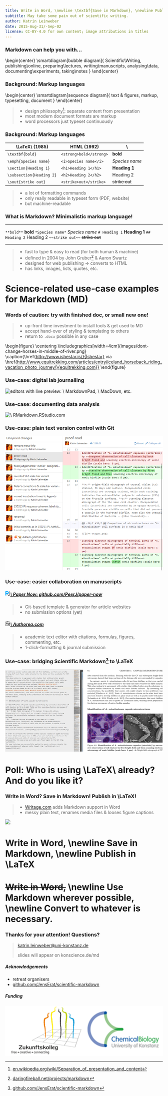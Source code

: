 ```yaml
---
title: Write in Word, \newline \textbf{Save in Markdown}, \newline Publish in \LaTeX
subtitle: May take some pain out of scientific writing.
author: Katrin Leinweber
date: 2015-Aug-31/-Sep-02
license: CC-BY-4.0 for own content; image attributions in titles
---
```



### Markdown can help you with...

\begin{center}
    \smartdiagram[bubble diagram]{
        Scientific\\Writing,
            publishing\\online,
            preparing\\lectures,
            writing\\manuscripts,
            analysing\\data,
            documenting\\experiments,
            taking\\notes
        }
\end{center}


### Background: Markup languages

\begin{center}
    \smartdiagram[sequence diagram]{
        text \& figures,
        markup,
        typesetting,
        document
        }
\end{center}

> - design philosophy[^dp]: separate content from presentation
> - most modern document formats are markup
> - word processors just typeset continuously

[^dp]: [en.wikipedia.org/wiki/Separation_of_presentation_and_content](https://en.wikipedia.org/wiki/Separation_of_presentation_and_content)

### Background: Markup languages

\LaTeX\ (1985)               | HTML (1992)            | \ 
-----------------------------|------------------------|---
`\textbf{bold}`              | `<strong>bold</strong>`| **bold**
`\emph{Species name}`        | `<i>Species name</i>`  | *Species name*
`\section{Heading 1}`        | `<h1>Heading 1</h1>`   | **Heading 1**
`\subsection{Heading 2}`     | `<h2>Heading 2</h2>`   | Heading 2
`\sout{strike out}`          | `<strike>out</strike>` | ~~strike out~~

> - a lot of formatting commands
> - only really readable in typeset form (PDF, website)
> - but machine-readable


### What is Markdown? Minimalistic markup language!

---               ---
`**bold**`        **bold**
`*Species name*`  *Species name*
`# Heading 1`     **Heading 1** 
`## Heading 2`    Heading 2
`~~strike out~~`  ~~strike out~~
---               ---

> - fast to type & easy to read (for both human & machine)
> - defined in 2004 by John Gruber[^df] & Aaron Swartz
> - designed for web publishing => converts to HTML
> - has links, images, lists, quotes, etc.

[^df]: [daringfireball.net/projects/markdown](https://daringfireball.net/projects/markdown)



# Science-related use-case examples for Markdown (MD)


### Words of caution: try with finished doc, or small new one!

> - up-front time investment to install tools & get used to MD
> - accept hand-over of styling & templating to others
> - return to `.docx` possible in any case

\begin{figure}
  \centering
  \includegraphics[width=4cm]{images/dont-change-horses-in-middle-of-river.png}
  \caption{\href{http://www.ishestar.is/}{Íshestar} via \href{http://www.equitrekking.com/articles/entry/iceland_horseback_riding_vacation_photo_journey/}{equitrekking.com}}
\end{figure}


### Use-case: digital lab journalling

![editors with live preview:
[![](images/markdownpad.png)\ MarkdownPad](https://markdownpad.com/),
[![](images/macdown.png)\ MacDown](http://macdown.uranusjr.com/), etc.
](images/lab-journal.png)


### Use-case: documenting data analysis

![
[![](images/rstudio.png)\ RMarkdown.RStudio.com
](https://rmarkdown.rstudio.com/)
](images/rmarkdown.jpg)


### Use-case: plain text version control with Git

![30min intro at [konscience.de/git](http://www.konscience.de/2015/04/ksl002-digital-lab-journalling-with-git/)](images/file-changes-in-GitHub.png)


### Use-case: easier collaboration on manuscripts

##### [![](images/peerj.png)\ Paper Now: github.com/PeerJ/paper-now](https://github.com/PeerJ/paper-now)

> - Git-based template & generator for article websites
> - no submission options (yet)

##### [![](images/authorea-fav.png)\ Authorea.com](https://authorea.com/)

> - academic text editor with citations, formulas, figures, commenting, etc.
> - 1-click-formatting & journal submission


### Use-case: bridging Scientific Markdown[^SMJE] to \LaTeX

![toolset for citations, table & figure captions, formulas, footnotes, etc.](images\scientific-markdown.png)

[^SMJE]: [github.com/JensErat/scientific-markdown](https://github.com/JensErat/scientific-markdown/master/presentation.pdf)



# Poll: Who is using \LaTeX\ already? And do you like it?


### **Write in Word?** Save in Markdown! Publish in \LaTeX!

> - [Writage.com](http://www.writage.com/) adds Markdown support in Word
> - messy plain text, renames media files & looses figure captions

![](images/writage)



# Write in Word, \newline Save in Markdown, \newline Publish in \LaTeX



# ~~Write in Word,~~ \newline Use Markdown wherever possible, \newline Convert to whatever is necessary.



### Thanks for your attention! Questions?

> katrin.leinweber@uni-konstanz.de
> 
> slides will appear on konscience.de/md

##### Acknowledgements

- retreat organisers
- [github.com/JensErat/scientific-markdown](https://github.com/JensErat/scientific-markdown)

##### Funding

![Actual lab work and thesis writing happened as well ;-)](images/funding.png)
